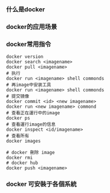 ### 什么是docker
### docker的应用场景

### docker常用指令
``` linux
docker version
docker search <imagename>
docker pull <imagename>
# 执行
docker run <imagename> shell commonds
# 再image中安装工具
docker run <imagename> shell commonds
# 提交镜像
docker commit <id> <new imagename>
docker run <new imagename> commond
# 查看正在運行中的image
docker ps
# 查看運行image的信息
docker inspect <id/imagename>
# 查看所有
docker images

# docker 刪除 image
docker rmi 
# docker hub 
docker push <imagename>

```

### docker 可安裝于各個系統

